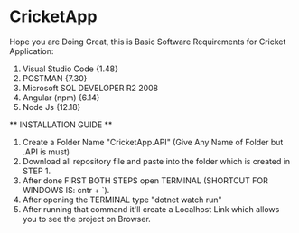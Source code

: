# CricketApp

Hope you are Doing Great, this is Basic Software Requirements for Cricket Application:

1)	Visual Studio Code {1.48}
2)	POSTMAN {7.30}
3)	Microsoft SQL DEVELOPER R2 2008
4)	Angular (npm) {6.14}
5)	Node Js {12.18}

** INSTALLATION GUIDE **

1)	Create a Folder Name "CricketApp.API" (Give Any Name of Folder but .API is must)
2)	Download all repository file and paste into the folder which is created in STEP 1.
3)	After done FIRST BOTH STEPS open TERMINAL (SHORTCUT FOR WINDOWS IS: cntr + `).
4)	After opening the TERMINAL type "dotnet watch run"
5)	After running that command it'll create a Localhost Link which allows you to see the project on Browser.
